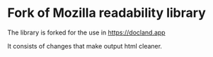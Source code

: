 # Fork of Mozilla readability library
The library is forked for the use in https://docland.app

It consists of changes that make output html cleaner.
